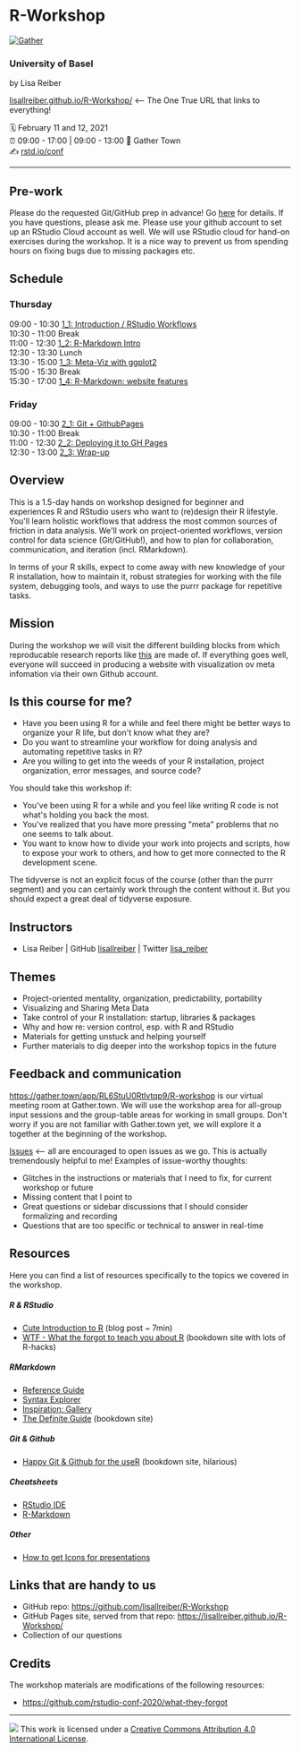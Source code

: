 # R-Workshop

[![Gather](https://img.shields.io/badge/gather.town-join-008900?style=flat&labelColor=black)](https://gather.town/app/RL6StuU0Rtlvtqp9/R-workshop)

### University of Basel

by Lisa Reiber

[lisallreiber.github.io/R-Workshop/](https://lisallreiber.github.io/R-Workshop/) \<-- The One True URL that links to everything!

:spiral_calendar: February 11 and 12, 2021   
:alarm_clock: 09:00 - 17:00 \| 09:00 - 13:00
:hotel: Gather Town  
:writing_hand: [rstd.io/conf](http://rstd.io/conf)  

------------------------------------------------------------------------

## Pre-work

Please do the requested Git/GitHub prep in advance! Go [here](https://happygitwithr.com/workshops.html#pre-workshop-set-up) for details. If you have questions, please ask me.
Please use your github account to set up an RStudio Cloud account as well. We will use RStudio cloud for hand-on exercises during the workshop. It is a nice way to prevent us from spending hours on fixing bugs due to missing packages etc.

## Schedule

### Thursday

09:00 - 10:30 [1_1: Introduction / RStudio Workflows](day1_1)  
10:30 - 11:00 Break  
11:00 - 12:30 [1_2: R-Markdown Intro](day1_2)  
12:30 - 13:30 Lunch  
13:30 - 15:00 [1_3: Meta-Viz with ggplot2](day1_3)  
15:00 - 15:30 Break  
15:30 - 17:00 [1_4: R-Markdown: website features](day1_4)

### Friday
09:00 - 10:30 [2_1: Git + GithubPages](day2_1)  
10:30 - 11:00 Break  
11:00 - 12:30 [2_2: Deploying it to GH Pages](day2_2)  
12:30 - 13:00 [2_3: Wrap-up](day2_3)  

## Overview
This is a 1.5-day hands on workshop designed for beginner and experiences R and RStudio users who want to (re)design their R lifestyle. You'll learn holistic workflows that address the most common sources of friction in data analysis. We'll work on project-oriented workflows, version control for data science (Git/GitHub!), and how to plan for collaboration, communication, and iteration (incl. RMarkdown).

In terms of your R skills, expect to come away with new knowledge of your R installation, how to maintain it, robust strategies for working with the file system, debugging tools, and ways to use the purrr package for repetitive tasks.

## Mission

During the workshop we will visit the different building blocks from which reproducable research reports like [this](https://lisallreiber.github.io/GeneAnalysis/p1_0101_describe_plots.html) are made of. If everything goes well, everyone will succeed in producing a website with visualization ov meta infomation via their own Github account.


## Is this course for me?

-   Have you been using R for a while and feel there might be better ways to organize your R life, but don't know what they are?
-   Do you want to streamline your workflow for doing analysis and automating repetitive tasks in R?
-   Are you willing to get into the weeds of your R installation, project organization, error messages, and source code?

You should take this workshop if:

-   You've been using R for a while and you feel like writing R code is not what's holding you back the most.
-   You've realized that you have more pressing "meta" problems that no one seems to talk about.
-   You want to know how to divide your work into projects and scripts, how to expose your work to others, and how to get more connected to the R development scene.

The tidyverse is not an explicit focus of the course (other than the purrr segment) and you can certainly work through the content without it. But you should expect a great deal of tidyverse exposure.

## Instructors

-   Lisa Reiber \| GitHub [lisallreiber](https://github.com/lisallreiber) \| Twitter [lisa_reiber](https://twitter.com/lisa_reiber)


## Themes

-   Project-oriented mentality, organization, predictability, portability
-   Visualizing and Sharing Meta Data
-   Take control of your R installation: startup, libraries & packages
-   Why and how re: version control, esp. with R and RStudio
-   Materials for getting unstuck and helping yourself
-   Further materials to dig deeper into the workshop topics in the future
 

## Feedback and communication

<https://gather.town/app/RL6StuU0Rtlvtqp9/R-workshop> is our virtual meeting room at Gather.town. We will use the workshop area for all-group input sessions and the group-table areas for working in small groups. Don't worry if you are not familiar with Gather.town yet, we will explore it a together at the beginning of the workshop.

[Issues](https://github.com/lisallreiber/R-Workshop/issues) \<-- all are encouraged to open issues as we go. This is actually tremendously helpful to me! Examples of issue-worthy thoughts:

-   Glitches in the instructions or materials that I need to fix, for current workshop or future
-   Missing content that I point to
-   Great questions or sidebar discussions that I should consider formalizing and recording
-   Questions that are too specific or technical to answer in real-time

## Resources

Here you can find a list of resources specifically to the topics we covered in the workshop. 

##### R & RStudio  
- [Cute Introduction to R](https://rforcats.net/) (blog post ~ 7min)
- [WTF - What the forgot to teach you about R](https://rstats.wtf/) (bookdown site with lots of R-hacks)

##### RMarkdown  

- [Reference Guide](https://rstudio.com/wp-content/uploads/2015/03/rmarkdown-reference.pdf)
- [Syntax Explorer](https://daringfireball.net/projects/markdown/dingus)
- [Inspiration: Gallery](https://rmarkdown.rstudio.com/gallery.html)
- [The Definite Guide](https://bookdown.org/yihui/rmarkdown/) (bookdown site)

##### Git & Github  
- [Happy Git & Github for the useR](http://happygitwithr.com/) (bookdown site, hilarious)


##### Cheatsheets  
- [RStudio IDE](https://rstudio.com/wp-content/uploads/2016/01/rstudio-IDE-cheatsheet.pdf)
- [R-Markdown](https://raw.githubusercontent.com/rstudio/cheatsheets/master/rmarkdown-2.0.pdf)


##### Other

- [How to get Icons for presentations](https://www.iconsdb.com)


## Links that are handy to us

-   GitHub repo: <https://github.com/lisallreiber/R-Workshop>
-   GitHub Pages site, served from that repo: <https://lisallreiber.github.io/R-Workshop/>
-   Collection of our questions

## Credits

The workshop materials are modifications of the following resources:

- https://github.com/rstudio-conf-2020/what-they-forgot

------------------------------------------------------------------------

![](https://i.creativecommons.org/l/by/4.0/88x31.png) This work is licensed under a [Creative Commons Attribution 4.0 International License](https://creativecommons.org/licenses/by/4.0/).
